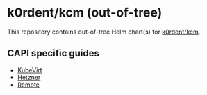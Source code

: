 # k0rdent/kcm (out-of-tree)

This repository contains out-of-tree Helm chart(s) for [k0rdent/kcm](https://docs.k0rdent.io/).

## CAPI specific guides

- [KubeVirt](/KUBEVIRT.md)
- [Hetzner](/HETZNER.md)
- [Remote](/REMOTE.md)
